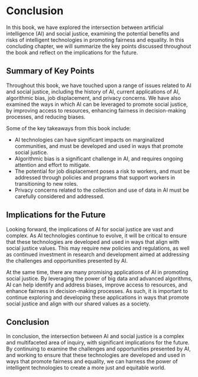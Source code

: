 # Conclusion

In this book, we have explored the intersection between artificial intelligence (AI) and social justice, examining the potential benefits and risks of intelligent technologies in promoting fairness and equality. In this concluding chapter, we will summarize the key points discussed throughout the book and reflect on the implications for the future.

Summary of Key Points
---------------------

Throughout this book, we have touched upon a range of issues related to AI and social justice, including the history of AI, current applications of AI, algorithmic bias, job displacement, and privacy concerns. We have also examined the ways in which AI can be leveraged to promote social justice, by improving access to resources, enhancing fairness in decision-making processes, and reducing biases.

Some of the key takeaways from this book include:

* AI technologies can have significant impacts on marginalized communities, and must be developed and used in ways that promote social justice.
* Algorithmic bias is a significant challenge in AI, and requires ongoing attention and effort to mitigate.
* The potential for job displacement poses a risk to workers, and must be addressed through policies and programs that support workers in transitioning to new roles.
* Privacy concerns related to the collection and use of data in AI must be carefully considered and addressed.

Implications for the Future
---------------------------

Looking forward, the implications of AI for social justice are vast and complex. As AI technologies continue to evolve, it will be critical to ensure that these technologies are developed and used in ways that align with social justice values. This may require new policies and regulations, as well as continued investment in research and development aimed at addressing the challenges and opportunities presented by AI.

At the same time, there are many promising applications of AI in promoting social justice. By leveraging the power of big data and advanced algorithms, AI can help identify and address biases, improve access to resources, and enhance fairness in decision-making processes. As such, it is important to continue exploring and developing these applications in ways that promote social justice and align with our shared values as a society.

Conclusion
----------

In conclusion, the intersection between AI and social justice is a complex and multifaceted area of inquiry, with significant implications for the future. By continuing to examine the challenges and opportunities presented by AI, and working to ensure that these technologies are developed and used in ways that promote fairness and equality, we can harness the power of intelligent technologies to create a more just and equitable world.